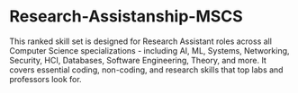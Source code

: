 # Research-Assistanship-MSCS
This ranked skill set is designed for Research Assistant roles across all Computer Science specializations - including AI, ML, Systems, Networking, Security, HCI, Databases, Software Engineering, Theory, and more. It covers essential coding, non-coding, and research skills that top labs and professors look for.
